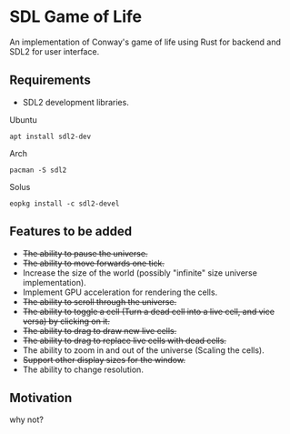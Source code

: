 # SDL Game of Life

An implementation of Conway's game of life using Rust for backend and SDL2 for user interface.

## Requirements

- SDL2 development libraries.

Ubuntu

```shell
apt install sdl2-dev
```

Arch

```shell
pacman -S sdl2
```

Solus

```shell
eopkg install -c sdl2-devel
```

## Features to be added

- ~~The ability to pause the universe.~~
- ~~The ability to move forwards one tick.~~
- Increase the size of the world (possibly "infinite" size universe implementation).
- Implement GPU acceleration for rendering the cells.
- ~~The ability to scroll through the universe.~~
- ~~The ability to toggle a cell (Turn a dead cell into a live cell, and vice versa) by clicking on it.~~
- ~~The ability to drag to draw new live cells.~~
- ~~The ability to drag to replace live cells with dead cells.~~
- The ability to zoom in and out of the universe (Scaling the cells).
- ~~Support other display sizes for the window.~~
- The ability to change resolution.

## Motivation  

why not?
